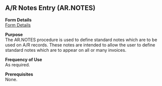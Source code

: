 ##  A/R Notes Entry (AR.NOTES)

<PageHeader />

**Form Details**  
[ Form Details ](AR-NOTES-1/README.md)   

**Purpose**  
The AR.NOTES procedure is used to define standard notes which are to be used
on A/R records. These notes are intended to allow the user to define standard
notes which are to appear on all or many invoices.

**Frequency of Use**  
As required.

**Prerequisites**  
None.

<badge text= "Version 8.10.57" vertical="middle" />

<PageFooter />